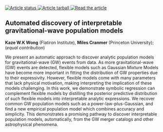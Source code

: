 <br> <a href="https://github.com/kazewong/SymbolicGWPopulation_paper/actions/workflows/build.yml"> <img src="https://github.com/kazewong/SymbolicGWPopulation_paper/actions/workflows/build.yml/badge.svg" alt="Article status"/> </a> <a href="https://github.com/kazewong/SymbolicGWPopulation_paper/raw/main-pdf/arxiv.tar.gz"> <img src="https://img.shields.io/badge/article-tarball-blue.svg?style=flat" alt="Article tarball"/> </a> <a href="https://github.com/kazewong/SymbolicGWPopulation_paper/raw/main-pdf/ms.pdf"> <img src="https://img.shields.io/badge/article-pdf-blue.svg?style=flat" alt="Read the article"/> </a>

## Automated discovery of interpretable gravitational-wave population models

**Kaze W.K Wong** (Flatiron Institute), **Miles Cranmer** (Princeton University); (*equal contribution*)


We present an automatic approach to discover analytic population models for gravitational-wave (GW) events from data.
As more gravitational-wave (GW) events are detected, flexible models such as Gaussian Mixture Models have become more important in fitting the distribution of GW properties due to their expressivity.
However, flexible models come with many parameters that lack physical motivation, making interpreting the implication of these models challenging.
In this work, we demonstrate symbolic regression can complement flexible models by distilling the posterior predictive distribution of such flexible models into interpretable analytic expressions.
We recover common GW population models such as a power-law-plus-Gaussian, and find a new empirical population model which combines accuracy and simplicity.
This demonstrates a promising pathway to discover interpretable population models, automatically, from the GW merger catalogs and other astrophysical phenomena.
